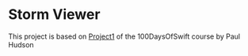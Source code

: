 # Storm Viewer
This project is based on [Project1](https://www.hackingwithswift.com/100/16) of the 100DaysOfSwift course by Paul Hudson  
